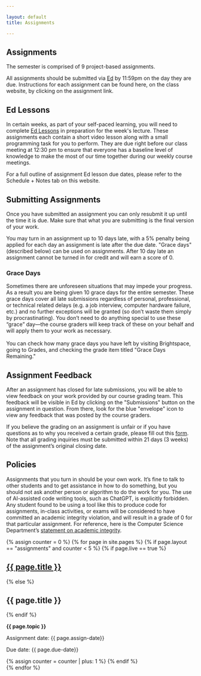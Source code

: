 ```yaml
---

layout: default
title: Assignments

---
```

<div class="assignments" markdown="1">
<div class="column-1" markdown="1">

## Assignments
The semester is comprised of 9 project-based assignments.

All assignments should be submitted via [Ed]({{site.ed}}lessons/) by 11:59pm on the day they are due. Instructions for each assignment can be found here, on the class website, by clicking on the assignment link.

## Ed Lessons
In certain weeks, as part of your self-paced learning, you will need to complete [Ed Lessons]({{site.ed}}lessons/) in preparation for the week's lecture. These assignments each contain a short video lesson along with a small programming task for you to perform. They are due right before our class meeting at 12:30 pm to ensure that everyone has a baseline level of knowledge to make the most of our time together during our weekly course meetings.

For a full outline of assignment Ed lesson due dates, please refer to the Schedule + Notes tab on this website.

## Submitting Assignments

Once you have submitted an assignment you can only resubmit it up until the time it is due. Make sure that what you are submitting is the final version of your work.

You may turn in an assignment up to 10 days late, with a 5% penalty being applied for each day an assignment is late after the due date. "Grace days" (described below) can be used on assignments. After 10 day late an assignment cannot be turned in for credit and will earn a score of 0.

### Grace Days

Sometimes there are unforeseen situations that may impede your progress. As a result you are being given 10 grace days for the entire semester. These grace days cover all late submissions regardless of personal, professional, or technical related delays (e.g. a job interview, computer hardware failure, etc.) and no further exceptions will be granted (so don’t waste them simply by procrastinating). You don’t need to do anything special to use these “grace” day—the course graders will keep track of these on your behalf and will apply them to your work as necessary. <br><br> You can check how many grace days you have left by visiting Brightspace, going to Grades, and checking the grade item titled "Grace Days Remaining."


## Assignment Feedback
After an assignment has closed for late submissions, you will be able to view feedback on your work provided by our course grading team. This feedback will be visible in Ed by clicking on the "Submissions" button on the assignment in question. From there, look for the blue "envelope" icon to view any feedback that was posted by the course graders.

If you believe the grading on an assignment is unfair or if you have questions as to why you received a certain grade, please fill out this [form](https://docs.google.com/forms/d/e/1FAIpQLSeOk3iUInyDzLpPSHmxqBpoTOmzTCNksMpAb17OOucAj8I-LQ/viewform). Note that all grading inquiries must be submitted within 21 days (3 weeks) of the assignment’s original closing date.

## Policies

Assignments that you turn in should be your own work. It’s fine to talk to other students and to get assistance in how to do something, but you should not ask another person or algorithm to do the work for you. The use of AI-assisted code writing tools, such as ChatGPT, is explicitly forbidden. Any student found to be using a tool like this to produce code for assignments, in-class activities, or exams will be considered to have committed an academic integrity violation, and will result in a grade of 0 for that particular assignment.  For reference, here is the Computer Science Department’s [statement on academic integrity](https://cs.nyu.edu/home/undergrad/policy.html).


</div>



<div class="column-2">

{% assign counter = 0 %}
{% for page in site.pages %}
    {% if page.layout == "assignments" and counter < 5 %}
        {% if page.live == true %}
        <h2><a href="{{ page.url | relative_url }}"> {{ page.title }}</a></h2>
        {% else %}
        <h2>{{ page.title }}</h2>
        {% endif %}  
        <p><strong>{{ page.topic }}</strong></p>
        <p>Assignment date: {{ page.assign-date}}</p>
        <p>Due date: {{ page.due-date}}</p>
        {% assign counter = counter | plus: 1 %}
    {% endif %}      
{% endfor %}


</div>


</div>